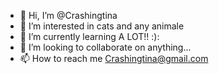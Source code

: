 - 👋 Hi, I’m @Crashingtina
- 👀 I’m interested in cats and any animale 
- 🌱 I’m currently learning A LOT!! :):
- 💞️ I’m looking to collaborate on anything...
- 📫 How to reach me Crashingtina@gmail.com

<!---
Crashingtina/Crashingtina is a ✨ special ✨ repository because its `README.md` (this file) appears on your GitHub profile.
You can click the Preview link to take a look at your changes.
--->
